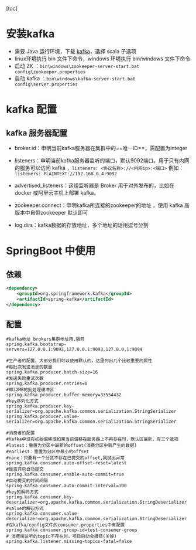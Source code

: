 [toc]

# 安装kafka

- 需要 Java 运行环境，下载 [kafka](http://kafka.apache.org/downloads)，选择 scala 子选项
- linux环境执行 bin 文件下命令，windows 环境执行 bin/windows 文件下命令
- 启动 ZK ：`bin\windows\zookeeper-server-start.bat config\zookeeper.properties`
- 启动 kafka ：`bin\windows\kafka-server-start.bat config\server.properties`



# kafka 配置

## kafka 服务器配置

- broker.id：申明当前kafka服务器在集群中的==唯一ID==，需配置为integer
- listeners：申明当前kafka服务器监听的端口，默认9092端口。用于只有内网的服务可以访问 kafka ，`listeners: <协议名称>://<内网ip>:<端口>`  例如：`listeners: PLAINTEXT://192.168.0.4:9092`
- advertised_listeners：这组监听器是 Broker 用于对外发布的，比如在 docker 或阿里云主机上部署 kafka。

- zookeeper.connect：申明kafka所连接的zookeeper的地址 ，使用 kafka 高版本中自带zookeeper 默认即可
- log.dirs：kafka数据的存放地址，多个地址的话用逗号分割



# SpringBoot 中使用



## 依赖

```xml
<dependency>
    <groupId>org.springframework.kafka</groupId>
    <artifactId>spring-kafka</artifactId>
</dependency>
```



## 配置

```properties
#kafka地址 brokers集群地址用,隔开
spring.kafka.bootstrap-servers=127.0.0.1:9092,127.0.0.1:9093,127.0.0.1:9094

#生产者的配置，大部分我们可以使用默认的，这里列出几个比较重要的属性
#每批次发送消息的数量
spring.kafka.producer.batch-size=16
#发送失败重试次数
spring.kafka.producer.retries=0
#即32MB的批处理缓冲区
spring.kafka.producer.buffer-memory=33554432
#key序列化方式
spring.kafka.producer.key-serializer=org.apache.kafka.common.serialization.StringSerializer
spring.kafka.producer.value-serializer=org.apache.kafka.common.serialization.StringSerializer

#消费者的配置
#Kafka中没有初始偏移或如果当前偏移在服务器上不再存在时，默认区最新，有三个选项 
#latest：重置为分区中最新的offset(消费分区中新产生的数据)
#earliest：重置为分区中最小的offset
#none：只要有一个分区不存在已提交的offset,就抛出异常
spring.kafka.consumer.auto-offset-reset=latest
#是否开启自动提交
spring.kafka.consumer.enable-auto-commit=true
#自动提交的时间间隔
spring.kafka.consumer.auto-commit-interval=100
#key的解码方式
spring.kafka.consumer.key-deserializer=org.apache.kafka.common.serialization.StringDeserializer
#value的解码方式
spring.kafka.consumer.value-deserializer=org.apache.kafka.common.serialization.StringDeserializer
#在kafka/config文件的consumer.properties中有配置
spring.kafka.consumer.group-id=test-consumer-group
# 消费端监听的topic不存在时，项目启动会报错(关掉)
spring.kafka.listener.missing-topics-fatal=false
```

